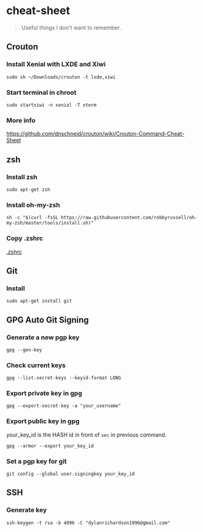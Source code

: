 # cheat-sheet

> Useful things I don't want to remember.


## Crouton

### Install Xenial with LXDE and Xiwi

```
sudo sh ~/Downloads/crouton -t lxde,xiwi
```

### Start terminal in chroot

```
sudo startxiwi -n xenial -T xterm
```

### More info

https://github.com/dnschneid/crouton/wiki/Crouton-Command-Cheat-Sheet


## zsh

### Install zsh

```
sudo apt-get zsh

```

### Install oh-my-zsh

```
sh -c "$(curl -fsSL https://raw.githubusercontent.com/robbyrussell/oh-my-zsh/master/tools/install.sh)"
```

### Copy .zshrc

[.zshrc](.zshrc)


## Git

### Install

```
sudo apt-get install git
```


## GPG Auto Git Signing

### Generate a new pgp key

```
gpg --gen-key
```

### Check current keys

```
gpg --list-secret-keys --keyid-format LONG
```

### Export private key in gpg

```
gpg --export-secret-key -a "your_username"
```

### Export public key in gpg
your_key_id is the HASH id in front of `sec` in previous command.

```
gpg --armor --export your_key_id
```

### Set a pgp key for git

```
git config --global user.signingkey your_key_id
```

## SSH

### Generate key

```
ssh-keygen -t rsa -b 4096 -C "dylanrichardson1996@gmail.com"
```

